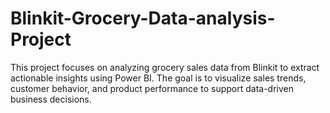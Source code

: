 # Blinkit-Grocery-Data-analysis-Project
This project focuses on analyzing grocery sales data from Blinkit to extract actionable insights using Power BI. The goal is to visualize sales trends, customer behavior, and product performance to support data-driven business decisions.
